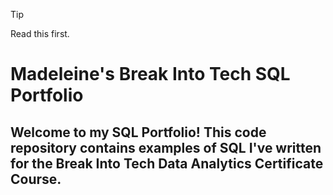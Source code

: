 > [!TIP]
> Read this first.


# Madeleine's Break Into Tech SQL Portfolio
## Welcome to my SQL Portfolio! This code repository contains examples of SQL I've written for the Break Into Tech Data Analytics Certificate Course. 
